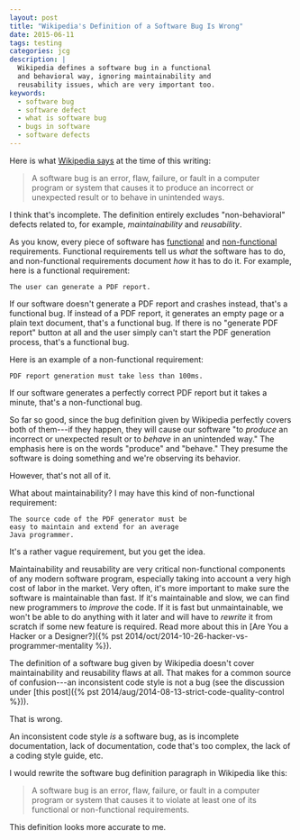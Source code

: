 ```yaml
---
layout: post
title: "Wikipedia's Definition of a Software Bug Is Wrong"
date: 2015-06-11
tags: testing
categories: jcg
description: |
  Wikipedia defines a software bug in a functional
  and behavioral way, ignoring maintainability and
  reusability issues, which are very important too.
keywords:
  - software bug
  - software defect
  - what is software bug
  - bugs in software
  - software defects
---
```


Here is what [Wikipedia says](https://en.wikipedia.org/wiki/Software_bug)
at the time of this writing:

> A software bug is an error, flaw, failure, or fault
in a computer program or system that causes it
to produce an incorrect or unexpected result or
to behave in unintended ways.

I think that's incomplete. The definition entirely excludes "non-behavioral"
defects related to, for example, _maintainability_ and _reusability_.

<!--more-->

As you know, every piece of software has [functional](https://en.wikipedia.org/wiki/Functional_requirement)
and [non-functional](https://en.wikipedia.org/wiki/Non-functional_requirement)
requirements.
Functional requirements tell us _what_ the software has to do, and non-functional
requirements document _how_ it has to do it. For example, here is a functional
requirement:

```text
The user can generate a PDF report.
```

If our software doesn't generate a PDF report and crashes instead,
that's a functional bug. If instead of a PDF report, it generates an empty
page or a plain text document, that's a functional bug. If there
is no "generate PDF report" button at all and the user simply can't start
the PDF generation process, that's a functional bug.

Here is an example of a non-functional requirement:

```text
PDF report generation must take less than 100ms.
```

If our software generates a perfectly correct PDF report but it
takes a minute, that's a non-functional bug.

So far so good, since the bug definition given by Wikipedia perfectly
covers both of them---if they happen, they will cause our software
"to _produce_ an incorrect or unexpected result or to _behave_ in an unintended way."
The emphasis here is on the words "produce" and "behave." They presume
the software is doing something and we're observing its behavior.

However, that's not all of it.

What about maintainability? I may have this kind of non-functional requirement:

```text
The source code of the PDF generator must be
easy to maintain and extend for an average
Java programmer.
```

It's a rather vague requirement, but you get the idea.

Maintainability and reusability are very critical non-functional components
of any modern software program, especially taking into account a very high
cost of labor in the market. Very often, it's more important to make sure
the software is maintainable than fast. If it's maintainable and slow, we
can find new programmers to _improve_ the code. If it is fast
but unmaintainable, we won't be able to do anything with it later and will
have to _rewrite_ it from scratch if some new feature is required.
Read more about this in
[Are You a Hacker or a Designer?]({% pst 2014/oct/2014-10-26-hacker-vs-programmer-mentality %}).

The definition of a software bug given by Wikipedia doesn't cover
maintainability and reusability flaws at all.
That makes for a common source of confusion---an inconsistent code style is not a bug (see the discussion under
[this post]({% pst 2014/aug/2014-08-13-strict-code-quality-control %})).

That is wrong.

An inconsistent code style _is_ a software bug, as is incomplete documentation,
lack of documentation, code that's too complex, the lack of a coding style guide,
etc.

I would rewrite the software bug definition paragraph in Wikipedia like this:

> A software bug is an error, flaw, failure, or fault
in a computer program or system that causes it
to violate at least one of its functional or
non-functional requirements.

This definition looks more accurate to me.
